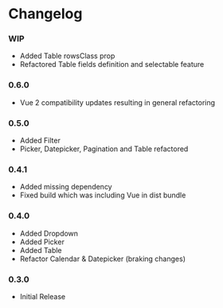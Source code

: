 # Changelog

### WIP

 - Added Table rowsClass prop
 - Refactored Table fields definition and selectable feature

### 0.6.0

 - Vue 2 compatibility updates resulting in general refactoring

### 0.5.0

 - Added Filter
 - Picker, Datepicker, Pagination and Table refactored

### 0.4.1

 - Added missing dependency
 - Fixed build which was including Vue in dist bundle

### 0.4.0

 - Added Dropdown
 - Added Picker
 - Added Table
 - Refactor Calendar & Datepicker (braking changes)

### 0.3.0

 - Initial Release
